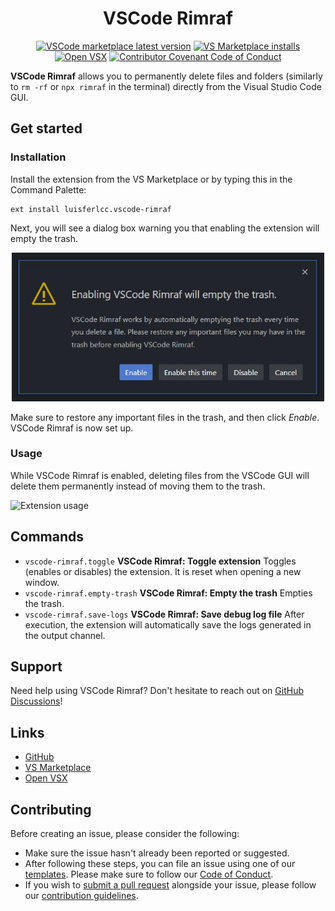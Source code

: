 <div align="center">

# VSCode Rimraf

[![VSCode marketplace latest version](https://img.shields.io/visual-studio-marketplace/v/luisferlcc.vscode-rimraf?color=blue&logo=visualstudiocode&logoColor=27b4f4)](https://marketplace.visualstudio.com/items?itemName=luisferlcc.vscode-rimraf)
[![VS Marketplace installs](https://img.shields.io/visual-studio-marketplace/i/luisferlcc.vscode-rimraf?label=installs&logo=visualstudiocode&logoColor=27b4f4)](https://marketplace.visualstudio.com/items?itemName=luisferlcc.vscode-rimraf)
[![Open VSX](https://img.shields.io/badge/Open%20VSX-open--vsx.org-%23c160ef)](https://open-vsx.org/extension/luisferlcc/vscode-rimraf)
[![Contributor Covenant Code of Conduct](https://img.shields.io/badge/Contributor%20Covenant-2.1-5e0d73)](https://github.com/luisferlcc/vscode-rimraf/blob/master/.github/CODE_OF_CONDUCT.md)

</div>

**VSCode Rimraf** allows you to permanently delete files and folders (similarly to `rm -rf` or `npx rimraf` in the terminal) directly
from the Visual Studio Code GUI.

## Get started

### Installation

Install the extension from the VS Marketplace or by typing this in the Command Palette:

```sh-session
ext install luisferlcc.vscode-rimraf
```

Next, you will see a dialog box warning you that enabling the extension will empty the trash.

<div align="center">
	<img src="https://raw.githubusercontent.com/luisferlcc/vscode-rimraf/HEAD/media/warning.jpg" alt="Trash warning" width="500">
</div>

Make sure to restore any important files in the trash, and then click _Enable_. VSCode Rimraf is now set up.

### Usage

While VSCode Rimraf is enabled, deleting files from the VSCode GUI will delete them permanently instead of moving them to the trash.

![Extension usage](https://raw.githubusercontent.com/luisferlcc/vscode-rimraf/HEAD/media/get-started.gif)

## Commands

-   `vscode-rimraf.toggle` **VSCode Rimraf: Toggle extension** Toggles (enables or disables) the extension. It is reset when opening
    a new window.
-   `vscode-rimraf.empty-trash` **VSCode Rimraf: Empty the trash** Empties the trash.
-   `vscode-rimraf.save-logs` **VSCode Rimraf: Save debug log file** After execution, the extension will automatically save the logs
    generated in the output channel.

## Support

Need help using VSCode Rimraf? Don't hesitate to reach out on
[GitHub Discussions](https://github.com/luisferlcc/vscode-rimraf/discussions/categories/q-a)!

## Links

-   [GitHub](https://github.com/luisferlcc/vscode-rimraf)
-   [VS Marketplace](https://marketplace.visualstudio.com/items?itemName=luisferlcc.vscode-rimraf)
-   [Open VSX](https://open-vsx.org/extension/luisferlcc/vscode-rimraf)

## Contributing

Before creating an issue, please consider the following:

-   Make sure the issue hasn't already been reported or suggested.
-   After following these steps, you can file an issue using one of our
    [templates](https://github.com/luisferlcc/vscode-rimraf/issues/new/choose). Please make sure to follow our
    [Code of Conduct](https://github.com/luisferlcc/vscode-rimraf/blob/master/.github/CODE_OF_CONDUCT.md).
-   If you wish to [submit a pull request](https://github.com/luisferlcc/vscode-rimraf/compare) alongside your issue, please follow
    our [contribution guidelines](https://github.com/luisferlcc/vscode-rimraf/blob/master/.github/CONTRIBUTING.md).
